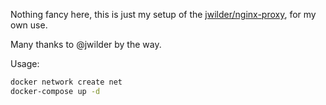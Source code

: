 Nothing fancy here, this is just my setup of the [jwilder/nginx-proxy](https://github.com/nginx-proxy/nginx-proxy), for my own use.

Many thanks to @jwilder by the way.

Usage:

```sh
docker network create net
docker-compose up -d
```
